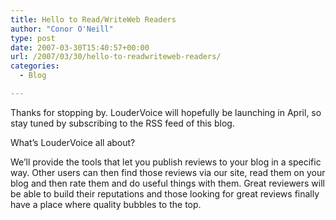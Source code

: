 ```yaml
---
title: Hello to Read/WriteWeb Readers
author: "Conor O'Neill"
type: post
date: 2007-03-30T15:40:57+00:00
url: /2007/03/30/hello-to-readwriteweb-readers/
categories:
  - Blog

---
```

Thanks for stopping by. LouderVoice will hopefully be launching in April, so stay tuned by subscribing to the RSS feed of this blog.

What&#8217;s LouderVoice all about?

We&#8217;ll provide the tools that let you publish reviews to your blog in a specific way. Other users can then find those reviews via our site, read them on your blog and then rate them and do useful things with them. Great reviewers will be able to build their reputations and those looking for great reviews finally have a place where quality bubbles to the top.